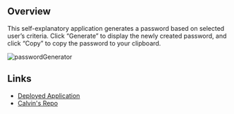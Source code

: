 ## Overview
This self-explanatory application generates a password based on selected user’s criteria. Click “Generate” to display the newly created password, and click “Copy” to copy the password to your clipboard. 

![passwordGenerator](https://user-images.githubusercontent.com/54246740/83571176-4d5b6700-a4f5-11ea-8670-110e9758c42c.JPG)

## Links
* [Deployed Application](https://calvinmac633.github.io/password-generator/)
* [Calvin's Repo](https://github.com/Calvinmac633)

